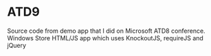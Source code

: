 ATD9
====

Source code from demo app that I did on Microsoft ATD8 conference. Windows Store HTML/JS app which uses KnockoutJS, requireJS and jQuery
